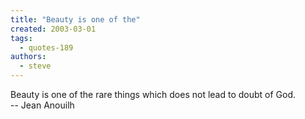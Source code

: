 ```yaml
---
title: "Beauty is one of the"
created: 2003-03-01
tags: 
  - quotes-189
authors: 
  - steve
---
```


Beauty is one of the rare things which does not lead to doubt of God.  
\-- Jean Anouilh
